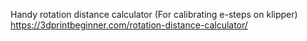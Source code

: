 Handy rotation distance calculator
(For calibrating e-steps on 
klipper) https://3dprintbeginner.com/rotation-distance-calculator/
